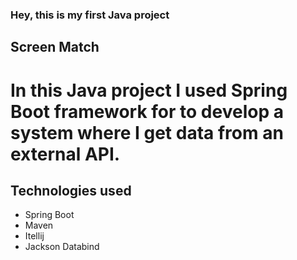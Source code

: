 ### Hey, this is my first Java project

## Screen Match


# In this Java project I used Spring Boot framework for to develop a system where I get data from an external API.


## Technologies used

- Spring Boot
- Maven
- Itellij
- Jackson Databind
